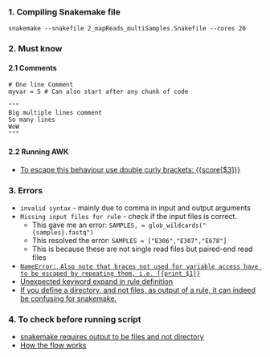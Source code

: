 ### 1. Compiling Snakemake file

```
snakemake --snakefile 2_mapReads_multiSamples.Snakefile --cores 20
```

### 2. Must know

#### 2.1 Comments
```
# One line Comment
myvar = 5 # Can also start after any chunk of code
```

```
"""
Big multiple lines comment
So many lines
WoW
"""
```

#### 2.2 Running AWK
- [To escape this behaviour use double curly brackets: {{score[$3]}}](https://stackoverflow.com/questions/64364682/nameerror-when-ues-awk-in-snakemake)

### 3. Errors 

- `invalid syntax` - mainly due to comma in input and output arguments
- `Missing input files for rule` - check if the input files is correct. 
  - This gave me an error: `SAMPLES, = glob_wildcards("{samples}.fastq")`
  - This resolved the error: `SAMPLES = ["E306","E307","E678"]`
  - This is because these are not single read files but paired-end read files
- [`NameError:`, `Also note that braces not used for variable access have to be escaped by repeating them, i.e. {{print $1}}` ](https://stackoverflow.com/questions/64364682/nameerror-when-ues-awk-in-snakemake)
- [Unexpected keyword expand in rule definition ](https://stackoverflow.com/questions/50455772/snakemake-with-multiples-rule-all)
- [If you define a directory, and not files, as output of a rule, it can indeed be confusing for snakemake.](https://stackoverflow.com/questions/69824618/snakemake-make-rule-wait-for-full-excecution-of-previous-rule)


### 4. To check before running script
- [snakemake requires output to be files and not directory](https://stackoverflow.com/questions/51044361/syntax-error-in-snakemake-snakefile)
- [How the flow works](https://www.biostars.org/p/406916/)



